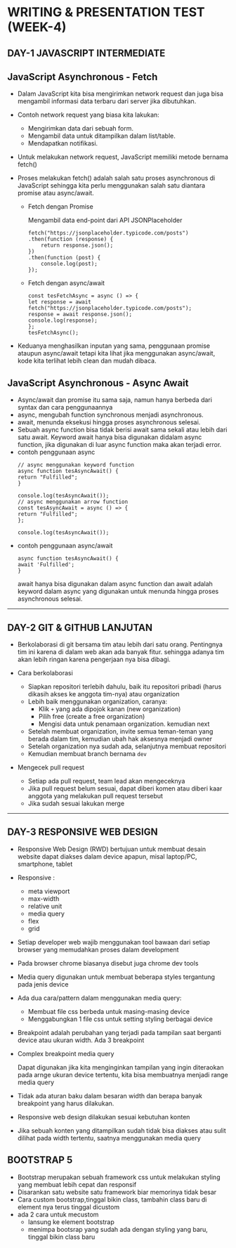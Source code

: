 # WRITING & PRESENTATION TEST (WEEK-4)
## DAY-1 JAVASCRIPT INTERMEDIATE
## JavaScript Asynchronous - Fetch
* Dalam JavaScript kita bisa mengirimkan network request dan juga bisa mengambil informasi data terbaru dari server jika dibutuhkan.
* Contoh network request yang biasa kita lakukan:
    * Mengirimkan data dari sebuah form.
    * Mengambil data untuk ditampilkan dalam list/table.
    * Mendapatkan notifikasi.
* Untuk melakukan network request, JavaScript memiliki metode bernama fetch()
* Proses melakukan fetch() adalah salah satu proses asynchronous di JavaScript sehingga kita perlu menggunakan salah satu diantara promise atau async/await.
    * Fetch dengan Promise

        Mengambil data end-point dari API JSONPlaceholder 
        ```
        fetch("https://jsonplaceholder.typicode.com/posts")
        .then(function (response) {
            return response.json();
        })
        .then(function (post) {
            console.log(post);
        });
        ```
    * Fetch dengan async/await

        ```
        const tesFetchAsync = async () => {
        let response = await fetch("https://jsonplaceholder.typicode.com/posts");
        response = await response.json();
        console.log(response);
        };
        tesFetchAsync();
        ```

* Keduanya menghasilkan inputan yang sama, penggunaan promise ataupun async/await tetapi kita lihat jika menggunakan async/await, kode kita terlihat lebih clean dan mudah dibaca.

## JavaScript Asynchronous - Async Await
* Async/await dan promise itu sama saja, namun hanya berbeda dari syntax dan cara penggunaannya
* async, mengubah function synchronous menjadi asynchronous.
* await, menunda eksekusi hingga proses asynchronous selesai.
* Sebuah async function bisa tidak berisi await sama sekali atau lebih dari satu await. Keyword await hanya bisa digunakan didalam async function, jika digunakan di luar async function maka akan terjadi error.
* contoh penggunaan async
    ```
    // async menggunakan keyword function 
    async function tesAsyncAwait() {
    return "Fulfilled";
    }

    console.log(tesAsyncAwait());
    // async menggunakan arrow function
    const tesAsyncAwait = async () => {
    return "Fulfilled";
    };

    console.log(tesAsyncAwait());
    ```
* contoh penggunaan async/await
    ```
    async function tesAsyncAwait() {
    await 'Fulfilled';
    }
    ```
    await hanya bisa digunakan dalam async function dan await adalah keyword dalam async yang digunakan untuk menunda hingga proses asynchronous selesai.

---
## DAY-2 GIT & GITHUB LANJUTAN
* Berkolaborasi di git bersama tim atau lebih dari satu orang. Pentingnya tim ini karena di dalam web akan ada banyak fitur. sehingga adanya tim akan lebih ringan karena pengerjaan nya bisa dibagi.
* Cara berkolaborasi
    * Siapkan repositori terlebih dahulu, baik itu repositori pribadi (harus dikasih akses ke anggota tim-nya) atau organization 
    * Lebih baik menggunakan organization, caranya:
        * Klik `+` yang ada dipojok kanan (new organization)
        * Pilih free (create a free organization)
        * Mengisi data untuk penamaan organization. kemudian next
    * Setelah membuat organization, invite semua teman-teman yang berada dalam tim, kemudian ubah hak aksesnya menjadi owner
    * Setelah organization nya sudah ada, selanjutnya membuat repositori
    * Kemudian membuat branch bernama `dev`

* Mengecek pull request
    * Setiap ada pull request, team lead akan mengeceknya
    * Jika pull request belum sesuai, dapat diberi komen atau diberi kaar anggota yang melakukan pull request tersebut
    * Jika sudah sesuai lakukan merge

---
## DAY-3 RESPONSIVE WEB DESIGN
* Responsive Web Design (RWD) bertujuan untuk membuat desain website dapat diakses dalam device apapun, misal laptop/PC, smartphone, tablet
* Responsive :
    * meta viewport
    * max-width
    * relative unit
    * media query
    * flex
    * grid
* Setiap developer web wajib menggunakan tool bawaan dari setiap browser yang memudahkan proses dalam development
* Pada browser chrome biasanya disebut juga chrome dev tools
* Media query digunakan untuk membuat beberapa styles tergantung pada jenis device
* Ada dua cara/pattern dalam menggunakan media query:
    * Membuat file css berbeda untuk masing-masing device
    * Menggabungkan 1 file css untuk setting styling berbagai device
* Breakpoint adalah perubahan yang terjadi pada tampilan saat berganti device atau ukuran width. Ada 3 breakpoint
* Complex breakpoint media query
    
     Dapat digunakan jika kita menginginkan tampilan yang ingin diteraokan pada arnge ukuran device tertentu, kita bisa membuatnya menjadi range media query
* Tidak ada aturan baku dalam besaran width dan berapa banyak breakpoint yang harus dilakukan.
* Responsive web design dilakukan sesuai kebutuhan konten 
* Jika sebuah konten yang ditampilkan sudah tidak bisa diakses atau sulit dilihat pada width tertentu, saatnya menggunakan media query

## BOOTSTRAP 5
* Bootstrap merupakan sebuah framework css untuk melakukan styling yang membuat lebih cepat dan responsif
* Disarankan satu website satu framework biar memorinya tidak besar
* Cara custom bootstrap,tinggal bikin class, tambahin class baru di element nya terus tinggal dicustom
* ada 2 cara untuk mecustom
    * lansung ke element bootstrap
    * menimpa bootsrap yang sudah ada dengan styling yang baru, tinggal bikin class baru
